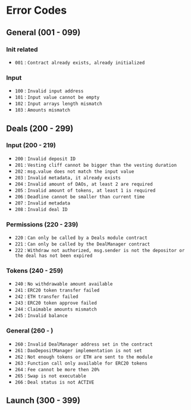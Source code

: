 # Error Codes

## General (001 - 099)
### Init related
- `001` : `Contract already exists, already initialized`
### Input
- `100` : `Invalid input address`
- `101` : `Input value cannot be empty`
- `102` : `Input arrays length mismatch`
- `103` : `Amounts mismatch`
## Deals (200 - 299)
### Input (200 - 219)
- `200` : `Invalid deposit ID`
- `201` : `Vesting cliff cannot be bigger than the vesting duration`
- `202` : `msg.value does not match the input value`
- `203` : `Invalid metadata, it already exists`
- `204` : `Invalid amount of DAOs, at least 2 are required`
- `205` : `Invalid amount of tokens, at least 1 is required`
- `206` : `Deadline cannot be smaller than current time`
- `207` : `Invalid metadata`
- `208` : `Invalid deal ID`
 ### Permissions (220 - 239)
- `220` : `Can only be called by a Deals module contract`
- `221` : `Can only be called by the DealManager contract`
- `222` : `Withdraw not authorized, msg.sender is not the depositor or the deal has not been expired`
### Tokens (240 - 259)
- `240` : `No withdrawable amount available`
- `241` : `ERC20 token transfer failed`
- `242` : `ETH transfer failed`
- `243` : `ERC20 token approve failed`
- `244` : `Claimable amounts mismatch`
- `245` : `Invalid balance`
### General (260 - )
- `260` : `Invalid DealManager address set in the contract`
- `261` : `DaoDepositManager implementation is not set`
- `262` : `Not enough tokens or ETH are sent to the module`
- `263` : `Function call only available for ERC20 tokens`
- `264` : `Fee cannot be more then 20%`
- `265` : `Swap is not executable`
- `266` : `Deal status is not ACTIVE`
## Launch (300 - 399)

